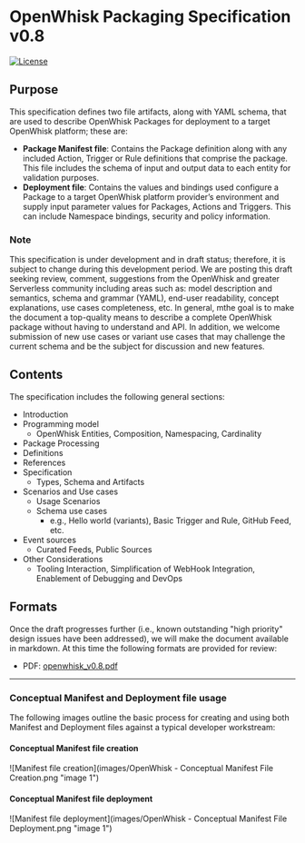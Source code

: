 # OpenWhisk Packaging Specification v0.8

[![License](https://img.shields.io/badge/license-Apache--2.0-blue.svg)](http://www.apache.org/licenses/LICENSE-2.0)

## Purpose

This specification defines two file artifacts, along with YAML schema, that are used to describe OpenWhisk Packages for deployment to a target OpenWhisk platform; these are:

*	**Package Manifest file**: Contains the Package definition along with any included Action, Trigger or Rule definitions that comprise the package.  This file includes the schema of input and output data to each entity for validation purposes.
*	**Deployment file**: Contains the values and bindings used configure a Package to a target OpenWhisk platform provider’s environment and supply input parameter values for Packages, Actions and Triggers.  This can include Namespace bindings, security and policy information.

### Note
This specification is under development and in draft status; therefore, it is subject to change during this development period.  We are posting this draft seeking review, comment, suggestions from the OpenWhisk and greater Serverless community including areas such as: model description and semantics, schema and grammar (YAML), end-user readability, concept explanations, use cases completeness, etc.  In general, mthe goal is to make the document a top-quality means to describe a complete OpenWhisk package without having to understand and API.  In addition, we welcome submission of new use cases or variant use cases that may challenge the current schema and be the subject for discussion and new features.

## Contents

The specification includes the following general sections:

* Introduction
* Programming model
  * OpenWhisk Entities, Composition, Namespacing, Cardinality
* Package Processing
* Definitions
* References
* Specification
  * Types, Schema and Artifacts
* Scenarios and Use cases
  * Usage Scenarios
  * Schema use cases
    * e.g., Hello world (variants), Basic Trigger and Rule, GitHub Feed, etc.
* Event sources
  * Curated Feeds, Public Sources
* Other Considerations
  * Tooling Interaction, Simplification of WebHook Integration, Enablement of Debugging and DevOps
  
## Formats

Once the draft progresses further (i.e., known outstanding "high priority" design issues have been addressed), we will make the document available in markdown.  At this time the following formats are provided for review:

* PDF: [openwhisk_v0.8.pdf](openwhisk_v0.8.pdf)

---

### Conceptual Manifest and Deployment file usage

The following images outline the basic process for creating and using both Manifest and Deployment files against a typical developer workstream:

#### Conceptual Manifest file creation
![Manifest file creation](images/OpenWhisk - Conceptual Manifest File Creation.png "image 1")

#### Conceptual Manifest file deployment
![Manifest file deployment](images/OpenWhisk - Conceptual Manifest File Deployment.png "image 1")
